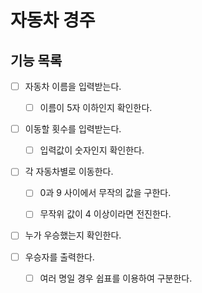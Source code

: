 # 자동차 경주

## 기능 목록

- [ ] 자동차 이름을 입력받는다.
  - [ ] 이름이 5자 이하인지 확인한다.


- [ ] 이동할 횟수를 입력받는다.
  - [ ] 입력값이 숫자인지 확인한다.


- [ ] 각 자동차별로 이동한다.
  - [ ] 0과 9 사이에서 무작의 값을 구한다.
  - [ ] 무작위 값이 4 이상이라면 전진한다.


- [ ] 누가 우승했는지 확인한다.


- [ ] 우승자를 출력한다.
  - [ ] 여러 명일 경우 쉽표를 이용하여 구분한다.